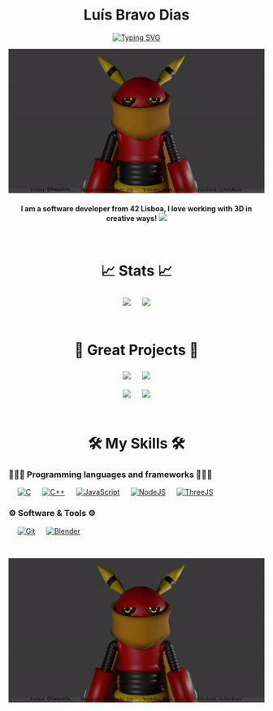<h1 align="center">
  Luís Bravo Dias
</h1>
<p align="center"><a href="https://git.io/typing-svg"><img src="https://readme-typing-svg.herokuapp.com?font=Fira+Code&size=30&pause=1000&color=4BB812&center=true&vCenter=true&width=435&lines=Web+Development;Games;3D+Modeling+%26+Animation" alt="Typing SVG" /></a></p>
<p align="center"><img src="https://raw.githubusercontent.com/Luis-Bravo-Dias/3D-Personal-Projects/refs/heads/main/Goru/Hello%20gif%20v1.gif"</p>

<h4 align="center">I am a software developer from 42 Lisboa, I love working with 3D in creative ways!
  <img src="https://media2.giphy.com/media/v1.Y2lkPTc5MGI3NjExazNhamJkb3JkanZmYTYxcjVsZWdjbmNsZGxkdm8weWdheXRiMHRjYSZlcD12MV9pbnRlcm5hbF9naWZfYnlfaWQmY3Q9Zw/PR7LW85vHeQ7aYc0RN/giphy.gif" width="35"></h4>

<br/>
<h1 align="center">
  📈 Stats 📈
</h1>
<p align="center">
 	<a href="#"><img align="middle" src="https://github-readme-stats.vercel.app/api?username=Luis-Bravo-Dias&show_icons=true&count_private=true&theme=merko" /></a>
	&emsp;
	<a href="#"><img align="middle" src="https://github-readme-stats.vercel.app/api/top-langs/?username=Luis-Bravo-Dias&layout=compact&langs_count=8&theme=merko" /></a>
</p>
<br/>
<h1 align="center">
  👾 Great Projects 👾
</h1>
<p align="center">
	<a href="https://github.com/Luis-Bravo-Dias/20GC02-Breakout3D"><img align="middle" src="https://github-readme-stats.vercel.app/api/pin/?username=Luis-Bravo-Dias&repo=20GC02-Breakout3D&theme=merko" /></a>
  	&emsp;
  	<a href="https://github.com/Luis-Bravo-Dias/pong-3D"><img align="middle" src="https://github-readme-stats.vercel.app/api/pin/?username=Luis-Bravo-Dias&repo=pong-3D&theme=merko" /></a>
</p>
<p align="center">
	<a href="https://github.com/Luis-Bravo-Dias/my_cub3D"><img align="middle" src="https://github-readme-stats.vercel.app/api/pin/?username=Luis-Bravo-Dias&repo=my_cub3D&theme=merko" /></a>
  	&emsp;
  	<a href="https://github.com/Luis-Bravo-Dias/So_Long"><img align="middle" src="https://github-readme-stats.vercel.app/api/pin/?username=Luis-Bravo-Dias&repo=So_Long&theme=merko" /></a>
</p>
<br/>
<h1 align="center">
  🛠️ My Skills 🛠️
</h1>

### 👨🏼‍💻 Programming languages and frameworks 👨🏼‍💻
<p align="left">
	&emsp;
	<a href="#"><img alt="C" src="https://img.shields.io/badge/C%20-%232370ED.svg?logo=c&logoColor=white"></a>
	&emsp;
	<a href="#"><img alt="C++" src="https://img.shields.io/badge/C++%20-%2300599C.svg?logo=c%2B%2B&logoColor=white"></a>
	&emsp;
	<a href="#"><img alt="JavaScript" src="https://img.shields.io/badge/JavaScript%20-%23F7DF1E.svg?logo=javascript&logoColor=black"></a>
	&emsp;
	<a href="#"><img alt="NodeJS" src="https://img.shields.io/badge/Node.js-6DA55F?logo=node.js&logoColor=white"></a>
  &emsp;
  <a href="#"><img alt="ThreeJS" src="https://img.shields.io/badge/Three.js-444444?logo=three.js&logoColor=white"></a>
</p>

 ### ⚙️ Software & Tools ⚙️
 
<p>
	&emsp;
	<a href="#"><img alt="Git" src="https://img.shields.io/badge/Git%20-%23F05033.svg?logo=git&logoColor=white"></a>
	&emsp;
	<a href="#"><img alt="Blender" src="https://img.shields.io/badge/Blender-f67b00?logo=blender&logoColor=fff"></a>
</p>
<br/>

<p align="center"><img src="https://github.com/Luis-Bravo-Dias/3D-Personal-Projects/blob/main/Goru/Nice%20gif%20v2.gif?raw=true"</p>


<!--
**Luis-Bravo-Dias/Luis-Bravo-Dias** is a ✨ _special_ ✨ repository because its `README.md` (this file) appears on your GitHub profile.

Here are some ideas to get you started:

- 🔭 I’m currently working on ...
- 🌱 I’m currently learning ...
- 👯 I’m looking to collaborate on ...
- 🤔 I’m looking for help with ...
- 💬 Ask me about ...
- 📫 How to reach me: ...
- 😄 Pronouns: ...
- ⚡ Fun fact: ...
-->
